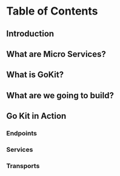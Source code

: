 # Table of Contents

## Introduction

## What are Micro Services?

## What is GoKit?

## What are we going to build?

## Go Kit in Action

### Endpoints

### Services

### Transports
